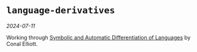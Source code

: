 # `language-derivatives`

*2024-07-11*

Working through [Symbolic and Automatic Differentiation of Languages](http://conal.net/papers/language-derivatives/paper.pdf) by Conal Elliott.
